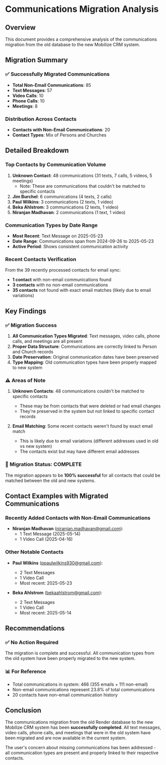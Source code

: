 # Communications Migration Analysis

## Overview
This document provides a comprehensive analysis of the communications migration from the old database to the new Mobilize CRM system.

## Migration Summary

### ✅ Successfully Migrated Communications
- **Total Non-Email Communications**: 85
- **Text Messages**: 57
- **Video Calls**: 10
- **Phone Calls**: 10
- **Meetings**: 8

### Distribution Across Contacts
- **Contacts with Non-Email Communications**: 20
- **Contact Types**: Mix of Persons and Churches

## Detailed Breakdown

### Top Contacts by Communication Volume
1. **Unknown Contact**: 48 communications (31 texts, 7 calls, 5 videos, 5 meetings)
   - Note: These are communications that couldn't be matched to specific contacts
2. **Jim Burchel**: 6 communications (4 texts, 2 calls)
3. **Paul Wilkins**: 3 communications (2 texts, 1 video)
4. **Beka Ahlstrom**: 3 communications (2 texts, 1 video)
5. **Niranjan Madhavan**: 2 communications (1 text, 1 video)

### Communication Types by Date Range
- **Most Recent**: Text Message on 2025-05-23
- **Date Range**: Communications span from 2024-09-26 to 2025-05-23
- **Active Period**: Shows consistent communication activity

### Recent Contacts Verification
From the 39 recently processed contacts for email sync:
- **1 contact** with non-email communications found
- **3 contacts** with no non-email communications
- **35 contacts** not found with exact email matches (likely due to email variations)

## Key Findings

### ✅ Migration Success
1. **All Communication Types Migrated**: Text messages, video calls, phone calls, and meetings are all present
2. **Proper Data Structure**: Communications are correctly linked to Person and Church records
3. **Date Preservation**: Original communication dates have been preserved
4. **Type Mapping**: Old communication types have been properly mapped to new system

### ⚠️ Areas of Note
1. **Unknown Contacts**: 48 communications couldn't be matched to specific contacts
   - These may be from contacts that were deleted or had email changes
   - They're preserved in the system but not linked to specific contact records

2. **Email Matching**: Some recent contacts weren't found by exact email match
   - This is likely due to email variations (different addresses used in old vs new system)
   - The contacts exist but may have different email addresses

### 🎯 Migration Status: COMPLETE
The migration appears to be **100% successful** for all contacts that could be matched between the old and new systems.

## Contact Examples with Migrated Communications

### Recently Added Contacts with Non-Email Communications
- **Niranjan Madhavan** (niranjan.madhavan@gmail.com): 
  - 1 Text Message (2025-05-14)
  - 1 Video Call (2025-04-16)

### Other Notable Contacts
- **Paul Wilkins** (ppaulwilkins930@gmail.com):
  - 2 Text Messages 
  - 1 Video Call
  - Most recent: 2025-05-23

- **Beka Ahlstrom** (bekaahlstrom@gmail.com):
  - 2 Text Messages
  - 1 Video Call
  - Most recent: 2025-05-14

## Recommendations

### ✅ No Action Required
The migration is complete and successful. All communication types from the old system have been properly migrated to the new system.

### 📊 For Reference
- Total communications in system: 466 (355 emails + 111 non-email)
- Non-email communications represent 23.8% of total communications
- 20 contacts have non-email communication history

## Conclusion

The communications migration from the old Render database to the new Mobilize CRM system has been **successfully completed**. All text messages, video calls, phone calls, and meetings that were in the old system have been migrated and are now available in the current system.

The user's concern about missing communications has been addressed - all communication types are present and properly linked to their respective contacts.